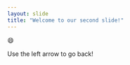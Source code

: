 ```yaml
---
layout: slide
title: "Welcome to our second slide!"
---
```


:smile:

Use the left arrow to go back!
